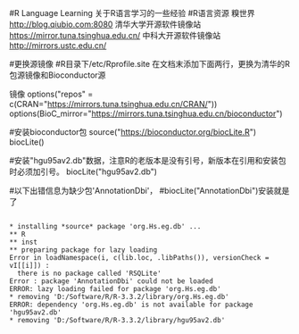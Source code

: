 #R Language Learning
关于R语言学习的一些经验
#R语言资源
糗世界	http://blog.qiubio.com:8080
清华大学开源软件镜像站	https://mirror.tuna.tsinghua.edu.cn/
中科大开源软件镜像站	http://mirrors.ustc.edu.cn/

#更换源镜像
#R目录下/etc/Rprofile.site 在文档末添加下面两行，更换为清华的R包源镜像和Bioconductor源

镜像
options("repos" = c(CRAN="https://mirrors.tuna.tsinghua.edu.cn/CRAN/"))
options(BioC_mirror="https://mirrors.tuna.tsinghua.edu.cn/bioconductor")


#安装bioconductor包
source("https://bioconductor.org/biocLite.R")
biocLite()


#安装"hgu95av2.db"数据，注意R的老版本是没有引号，新版本在引用和安装包时必须加引号。
biocLite("hgu95av2.db")



#以下出错信息为缺少包'AnnotationDbi'，
#biocLite("AnnotationDbi")安装就是了
<pre><code>
* installing *source* package 'org.Hs.eg.db' ...
** R
** inst
** preparing package for lazy loading
Error in loadNamespace(i, c(lib.loc, .libPaths()), versionCheck = vI[[i]]) : 
  there is no package called 'RSQLite'
Error : package 'AnnotationDbi' could not be loaded
ERROR: lazy loading failed for package 'org.Hs.eg.db'
* removing 'D:/Software/R/R-3.3.2/library/org.Hs.eg.db'
ERROR: dependency 'org.Hs.eg.db' is not available for package 'hgu95av2.db'
* removing 'D:/Software/R/R-3.3.2/library/hgu95av2.db'
</code></pre>
